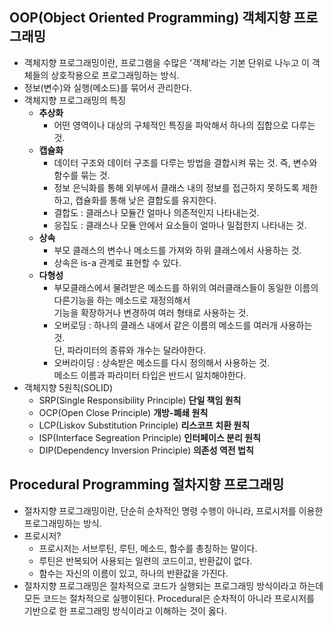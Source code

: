 ## OOP(Object Oriented Programming) 객체지향 프로그래밍
* 객체지향 프로그래밍이란, 프로그램을 수많은 '객체'라는 기본 단위로 나누고 이 객체들의 상호작용으로 프로그래밍하는 방식.
* 정보(변수)와 실행(메소드)를 묶어서 관리한다.
* 객체지향 프로그래밍의 특징
  - **추상화**
    + 어떤 영역이나 대상의 구체적인 특징을 파악해서 하나의 집합으로 다루는 것.
  - **캡슐화**
    + 데이터 구조와 데이터 구조를 다루는 방법을 결합시켜 묶는 것. 즉, 변수와 함수를 묶는 것.
    + 정보 은닉화를 통해 외부에서 클래스 내의 정보를 접근하지 못하도록 제한하고, 캡슐화를 통해 낮은 결합도를 유지한다.
    + 결합도 : 클래스나 모듈간 얼마나 의존적인지 나타내는것.
    + 응집도 : 클래스나 모듈 안에서 요소들이 얼마나 밀접한지 나타내는 것.
  - **상속**
    + 부모 클래스의 변수나 메소드를 가져와 하위 클래스에서 사용하는 것.
    + 상속은 is-a 관계로 표현할 수 있다.
  - **다형성**
    + 부모클래스에서 물려받은 메소드를 하위의 여러클래스들이 동일한 이름의 다른기능을 하는 메소드로 재정의해서  
      기능을 확장하거나 변경하여 여러 형태로 사용하는 것.
    + 오버로딩 : 하나의 클래스 내에서 같은 이름의 메소드를 여러개 사용하는 것.  
      단, 파라미터의 종류와 개수는 달라야한다.
    + 오버라이딩 : 상속받은 메소드를 다시 정의해서 사용하는 것.  
      메소드 이름과 파라미터 타입은 반드시 일치해야한다.
* 객체지향 5원칙(SOLID)
  - SRP(Single Responsibility Principle) **단일 책임 원칙**
  - OCP(Open Close Principle) **개방-폐쇄 원칙**
  - LCP(Liskov Substitution Principle) **리스코프 치환 원칙**
  - ISP(Interface Segreation Principle) **인터페이스 분리 원칙**
  - DIP(Dependency Inversion Principle) **의존성 역전 법칙**

## Procedural Programming 절차지향 프로그래밍
* 절차지향 프로그래밍이란, 단순히 순차적인 명령 수행이 아니라, 프로시저를 이용한 프로그래밍하는 방식.
* 프로시저?
  - 프로시저는 서브루틴, 루틴, 메소드, 함수를 총칭하는 말이다.
  - 루틴은 반복되어 사용되는 일련의 코드이고, 반환값이 없다.
  - 함수는 자신의 이름이 있고, 하나의 반환값을 가진다.
* 절차지향 프로그래밍은 절차적으로 코드가 실행되는 프로그래밍 방식이라고 하는데 모든 코드는 절차적으로 실행이된다.
Procedural은 순차적이 아니라 프로시저를 기반으로 한 프로그래밍 방식이라고 이해하는 것이 옳다.
